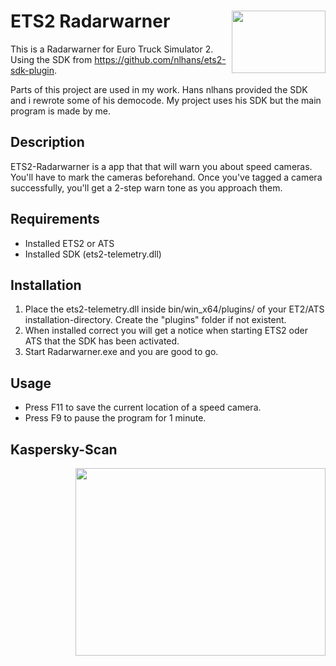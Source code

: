 
# ETS2 Radarwarner <img align="right" width="150" height="100" src="https://user-images.githubusercontent.com/37580234/113850403-b86f6d00-979a-11eb-88a7-4e0c11681a4b.png">
This is a Radarwarner for Euro Truck Simulator 2.
Using the SDK from https://github.com/nlhans/ets2-sdk-plugin.

Parts of this project are used in my work.
Hans nlhans provided the SDK and i rewrote some of his democode.
My project uses his SDK but the main program is made by me.

## Description
ETS2-Radarwarner is a app that that will warn you about speed cameras.
You'll have to mark the cameras beforehand.
Once you've tagged a camera successfully, you'll get a 2-step warn tone as you approach them.

## Requirements
- Installed ETS2 or ATS
- Installed SDK (ets2-telemetry.dll)

## Installation
1. Place the ets2-telemetry.dll inside bin/win_x64/plugins/ of your ET2/ATS installation-directory. Create the "plugins" folder if not existent.
2. When installed correct you will get a notice when starting ETS2 oder ATS that the SDK has been activated.
3. Start Radarwarner.exe and you are good to go.

## Usage
- Press F11 to save the current location of a speed camera.
- Press F9 to pause the program for 1 minute.

## Kaspersky-Scan 
<img align="right" width="400" height="300" src="https://user-images.githubusercontent.com/37580234/114211888-7b090c00-9961-11eb-99d7-a03a913b3809.png">
